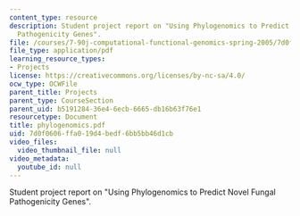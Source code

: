 ```yaml
---
content_type: resource
description: Student project report on "Using Phylogenomics to Predict Novel Fungal
  Pathogenicity Genes".
file: /courses/7-90j-computational-functional-genomics-spring-2005/7d0f0606ffa019d4bedf6bb5bb46d1cb_phylogenomics.pdf
file_type: application/pdf
learning_resource_types:
- Projects
license: https://creativecommons.org/licenses/by-nc-sa/4.0/
ocw_type: OCWFile
parent_title: Projects
parent_type: CourseSection
parent_uid: b5191284-36e4-6ecb-6665-db16b63f76e1
resourcetype: Document
title: phylogenomics.pdf
uid: 7d0f0606-ffa0-19d4-bedf-6bb5bb46d1cb
video_files:
  video_thumbnail_file: null
video_metadata:
  youtube_id: null
---
```

Student project report on "Using Phylogenomics to Predict Novel Fungal Pathogenicity Genes".